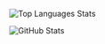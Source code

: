 <!-- ### Hi there 👋 -->

<!-- Top Languages -->
![Top Languages Stats](https://github-readme-stats.vercel.app/api/top-langs/?username=NaufalFaisal707&layout=compact&theme=transparent)

<!-- GitHub Stats -->
![GitHub Stats](https://github-readme-stats.vercel.app/api?username=NaufalFaisal707&show_icons=true&theme=transparent)


<!-- GitHub Streak -->
<!-- ![GitHub Streak stats-Dark](https://github-readme-streak-stats.herokuapp.com/?user=NaufalFaisal707&theme=transparent) -->

<!-- GitHub Trophy -->
<!-- ![GitHub Trophy](https://github-profile-trophy.vercel.app/?username=NaufalFaisal707&theme=transparent) -->
